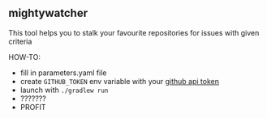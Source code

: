 mightywatcher
---
This tool helps you to stalk your favourite repositories for issues with given criteria

HOW-TO:
* fill in parameters.yaml file
* create `GITHUB_TOKEN` env variable with your
[github api token](https://help.github.com/articles/creating-a-personal-access-token-for-the-command-line/)
* launch with `./gradlew run`
* ???????
* PROFIT
